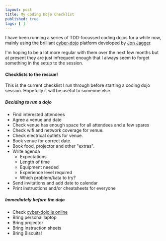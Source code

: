```yaml
---
layout: post
title: My Coding Dojo Checklist
published: true
tags: [ ]
---
```


I have been running a series of TDD-focussed coding dojos for a while now, 
mainly using the brilliant [cyber-dojo](http://www.cyber-dojo.com/) platform 
developed by [Jon Jagger](http://jonjagger.blogspot.com/p/cyber-dojo_2380.html).

I'm hoping to be a lot more regular with them over the next few months but 
at present they are just infrequent enough that I always seem to forget something 
in the setup to the session. 

#### Checklists to the rescue!

This is the current checklist I run through before starting a coding dojo 
session. Hopefully it will be useful to someone else.

##### Deciding to run a dojo

* Find interested attendees
* Agree a venue and date
* Check venue has enough space for all attendees and a few spares
* Check wifi and network coverage for venue.
* Check electrical outlets for venue.
* Book venue for correct date.
* Book food, projector and other "extras".
* Write agenda
	- Expectations
	- Length of time
	- Equipment needed
	- Experience level required
	- Which problem/kata to try?
* Send invitations and add date to calendar
* Print instructions and/or cheatsheets for everyone

##### Immediately before the dojo

* Check [cyber-dojo is online](http://www.cyber-dojo.com/)
* Bring personal laptop
* Bring projector
* Bring Instruction sheets
* Bring Biscuits!





 




